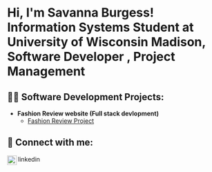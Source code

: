 <h1>Hi, I'm Savanna Burgess! <br/> Information Systems Student at University of Wisconsin Madison,  </<a href="https://github.com/savannajburgess">Software Developer </a>, Project Management </h1>

<h2>👨‍💻 Software Development Projects:</h2>

- <b>Fashion Review website (Full stack devlopment) </b>
  -  [Fashion Review Project](https://github.com/savannajburgess/FashionReview)

<h2> 🤳 Connect with me:</h2>

<img align="left" alt="JoshMadakor | LinkedIn" width="22px" src="https://cdn.jsdelivr.net/npm/simple-icons@v3/icons/linkedin.svg" />linkedin
